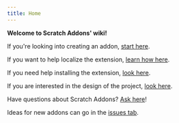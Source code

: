 ```yaml
---
title: Home
---
```

**Welcome to Scratch Addons' wiki!**

If you're looking into creating an addon, [start here](developing/getting-started/creating-an-addon).

If you want to help localize the extension, [learn how here](localization/how-to-join-the-localization-team).

If you need help installing the extension, [look here](developing/installing-Scratch-Addons).

If you are interested in the design of the project, [look here](developing/design).

Have questions about Scratch Addons? [Ask here](https://github.com/ScratchAddons/ScratchAddons/discussions)!

Ideas for new addons can go in the [issues tab](https://github.com/ScratchAddons/ScratchAddons/issues).